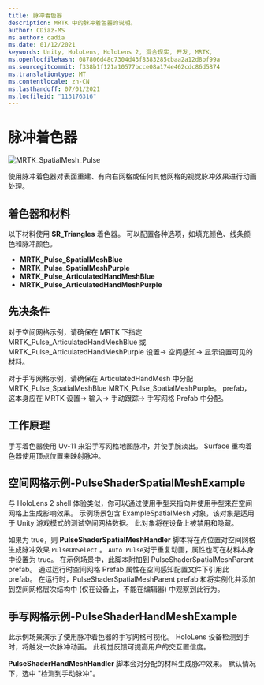 ```yaml
---
title: 脉冲着色器
description: MRTK 中的脉冲着色器的说明。
author: CDiaz-MS
ms.author: cadia
ms.date: 01/12/2021
keywords: Unity, HoloLens, HoloLens 2, 混合现实, 开发, MRTK,
ms.openlocfilehash: 087806d48c7304d43f8383285cbaa2a12d8bf99a
ms.sourcegitcommit: f338b1f121a10577bcce08a174e462cdc86d5874
ms.translationtype: MT
ms.contentlocale: zh-CN
ms.lasthandoff: 07/01/2021
ms.locfileid: "113176316"
---
```

# <a name="pulse-shader"></a>脉冲着色器

![MRTK_SpatialMesh_Pulse](https://user-images.githubusercontent.com/13754172/68261851-3489e200-fff6-11e9-9f6c-5574a7dd8db7.gif)

使用脉冲着色器对表面重建、有向右网格或任何其他网格的视觉脉冲效果进行动画处理。

## <a name="shader-and-material"></a>着色器和材料

以下材料使用 **SR_Triangles** 着色器。 可以配置各种选项，如填充颜色、线条颜色和脉冲颜色。

- **MRTK_Pulse_SpatialMeshBlue** 
- **MRTK_Pulse_SpatialMeshPurple** 
- **MRTK_Pulse_ArticulatedHandMeshBlue** 
- **MRTK_Pulse_ArticulatedHandMeshPurple** 

## <a name="prerequisites"></a>先决条件

对于空间网格示例，请确保在 MRTK 下指定 MRTK_Pulse_ArticulatedHandMeshBlue 或 MRTK_Pulse_ArticulatedHandMeshPurple 设置-> 空间感知-> 显示设置可见的材料。

对于手写网格示例，请确保在 ArticulatedHandMesh 中分配 MRTK_Pulse_SpatialMeshBlue MRTK_Pulse_SpatialMeshPurple。 prefab，这本身应在 MRTK 设置-> 输入-> 手动跟踪-> 手写网格 Prefab 中分配。

## <a name="how-it-works"></a>工作原理

手写着色器使用 Uv-11 来沿手写网格地图脉冲，并使手腕淡出。 Surface 重构着色器使用顶点位置来映射脉冲。

## <a name="spatial-mesh-example---pulseshaderspatialmeshexampleunity"></a>空间网格示例-PulseShaderSpatialMeshExample

与 HoloLens 2 shell 体验类似，你可以通过使用手型来指向并使用手型来在空间网格上生成影响效果。 示例场景包含 ExampleSpatialMesh 对象，该对象是适用于 Unity 游戏模式的测试空间网格数据。 此对象将在设备上被禁用和隐藏。

如果为 true，则 **PulseShaderSpatialMeshHandler** 脚本将在点位置对空间网格生成脉冲效果 `PulseOnSelect` 。 `Auto Pulse`对于重复动画，属性也可在材料本身中设置为 true。  在示例场景中，此脚本附加到 PulseShaderSpatialMeshParent prefab。  通过运行时空间网格 Prefab 属性在空间感知配置文件下引用此 prefab。 在运行时，PulseShaderSpatialMeshParent prefab 和将实例化并添加到空间网格层次结构中 (仅在设备上，不能在编辑器) 中观察到此行为。

## <a name="hand-mesh-example---pulseshaderhandmeshexampleunity"></a>手写网格示例-PulseShaderHandMeshExample

此示例场景演示了使用脉冲着色器的手写网格可视化。 HoloLens 设备检测到手时，将触发一次脉冲动画。 此视觉反馈可提高用户的交互置信度。 

**PulseShaderHandMeshHandler** 脚本会对分配的材料生成脉冲效果。 默认情况下，选中 "检测到手动脉冲"。
